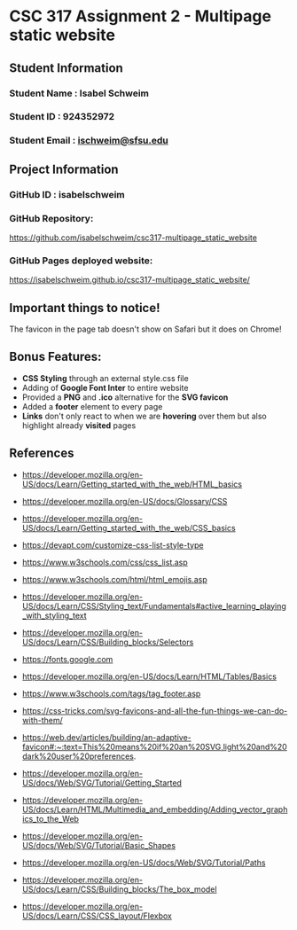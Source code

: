 # CSC 317 Assignment 2 - Multipage static website

## Student Information

### Student Name  : Isabel Schweim

### Student ID    : 924352972

### Student Email : ischweim@sfsu.edu

## Project Information

### GitHub ID     : isabelschweim

### GitHub Repository: 
https://github.com/isabelschweim/csc317-multipage_static_website

### GitHub Pages deployed website: 
https://isabelschweim.github.io/csc317-multipage_static_website/

## Important things to notice!
The favicon in the page tab doesn't show on Safari but it does on Chrome!

## Bonus Features:
- <b>CSS Styling</b> through an external style.css file
- Adding of <b>Google Font Inter</b> to entire website
- Provided a <b>PNG</b> and <b>.ico</b> alternative for the <b>SVG favicon</b>
- Added a <b>footer</b> element to every page
- <b>Links</b> don't only react to when we are <b>hovering</b> over them but also highlight already <b>visited</b> pages

## References

- https://developer.mozilla.org/en-US/docs/Learn/Getting_started_with_the_web/HTML_basics
- https://developer.mozilla.org/en-US/docs/Glossary/CSS
- https://developer.mozilla.org/en-US/docs/Learn/Getting_started_with_the_web/CSS_basics
- https://devapt.com/customize-css-list-style-type
- https://www.w3schools.com/css/css_list.asp
- https://www.w3schools.com/html/html_emojis.asp
- https://developer.mozilla.org/en-US/docs/Learn/CSS/Styling_text/Fundamentals#active_learning_playing_with_styling_text
- https://developer.mozilla.org/en-US/docs/Learn/CSS/Building_blocks/Selectors
- https://fonts.google.com
- https://developer.mozilla.org/en-US/docs/Learn/HTML/Tables/Basics
- https://www.w3schools.com/tags/tag_footer.asp
- https://css-tricks.com/svg-favicons-and-all-the-fun-things-we-can-do-with-them/
- https://web.dev/articles/building/an-adaptive-favicon#:~:text=This%20means%20if%20an%20SVG,light%20and%20dark%20user%20preferences.
- https://developer.mozilla.org/en-US/docs/Web/SVG/Tutorial/Getting_Started
- https://developer.mozilla.org/en-US/docs/Learn/HTML/Multimedia_and_embedding/Adding_vector_graphics_to_the_Web
- https://developer.mozilla.org/en-US/docs/Web/SVG/Tutorial/Basic_Shapes
- https://developer.mozilla.org/en-US/docs/Web/SVG/Tutorial/Paths


- https://developer.mozilla.org/en-US/docs/Learn/CSS/Building_blocks/The_box_model
- https://developer.mozilla.org/en-US/docs/Learn/CSS/CSS_layout/Flexbox
